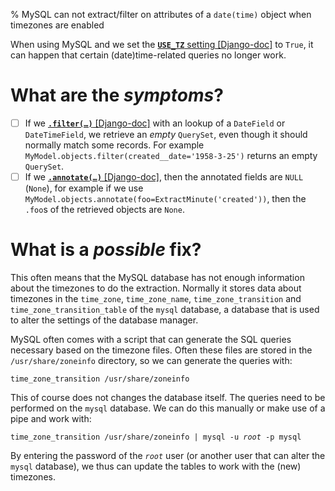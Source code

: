 % MySQL can not extract/filter on attributes of a `date(time)` object when timezones are enabled

When using MySQL and we set the [**`USE_TZ`** setting [Django-doc]](https://docs.djangoproject.com/en/dev/ref/settings/#std:setting-USE_TZ) to `True`,
it can happen that certain (date)time-related queries no longer work.

# What are the *symptoms*?

 - [ ] If we [**<code>.filter(&hellip;)</code>** [Django-doc]](https://docs.djangoproject.com/en/dev/ref/models/querysets/#filter) with an lookup of
       a `DateField` or `DateTimeField`, we retrieve an *empty* `QuerySet`, even
       though it should normally match some records. For example `MyModel.objects.filter(created__date='1958-3-25')` returns an empty `QuerySet`.
 - [ ] If we [**<code>.annotate(&hellip;)</code>** [Django-doc]](https://docs.djangoproject.com/en/dev/ref/models/querysets/#annotate),
       then the annotated fields are `NULL` (`None`), for example if we use
       `MyModel.objects.annotate(foo=ExtractMinute('created'))`, then the
       `.foo`s of the retrieved objects are `None`.

# What is a *possible* fix?

This often means that the MySQL database has not enough information about the
timezones to do the extraction. Normally it stores data about timezones in the
`time_zone`, `time_zone_name`, `time_zone_transition` and
`time_zone_transition_table` of the `mysql` database, a database that is used to
alter the settings of the database manager.

MySQL often comes with a script that can generate the SQL queries necessary
based on the timezone files. Often these files are stored in the
`/usr/share/zoneinfo` directory, so we can generate the queries with:

```
time_zone_transition /usr/share/zoneinfo
```

This of course does not changes the database itself. The queries need to be
performed on the `mysql` database. We can do this manually or make use of a
pipe and work with:

<pre><code>time_zone_transition /usr/share/zoneinfo | mysql -u <i>root</i> -p mysql</code></pre>

By entering the password of the *`root`* user (or another user that can alter
the `mysql` database), we thus can update the tables to work with the (new) timezones.
